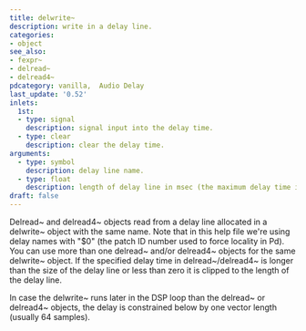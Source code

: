 ```yaml
---
title: delwrite~
description: write in a delay line.
categories:
- object
see_also:
- fexpr~
- delread~
- delread4~
pdcategory: vanilla,  Audio Delay
last_update: '0.52'
inlets:
  1st:
  - type: signal
    description: signal input into the delay time.
  - type: clear
    description: clear the delay time.
arguments:
  - type: symbol
    description: delay line name.
  - type: float
    description: length of delay line in msec (the maximum delay time in read objects).
draft: false
---
```

Delread~ and delread4~ objects read from a delay line allocated in a delwrite~ object with the same name. Note that in this help file we're using delay names with "$0" (the patch ID number used to force locality in Pd). You can use more than one delread~ and/or delread4~ objects for the same delwrite~ object. If the specified delay time in delread~/delread4~ is longer than the size of the delay line or less than zero it is clipped to the length of the delay line.

In case the delwrite~ runs later in the DSP loop than the delread~ or delread4~ objects, the delay is constrained below by one vector length (usually 64 samples).
